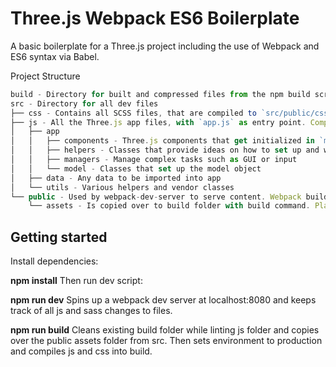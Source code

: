 # Three.js Webpack ES6 Boilerplate

A basic boilerplate for a Three.js project including the use of Webpack and ES6 syntax via Babel.

Project Structure
``` javascript
build - Directory for built and compressed files from the npm build script
src - Directory for all dev files
├── css - Contains all SCSS files, that are compiled to `src/public/css`
├── js - All the Three.js app files, with `app.js` as entry point. Compiled to `src/public/js` with webpack
│   ├── app
│   │   ├── components - Three.js components that get initialized in `main.js`
│   │   ├── helpers - Classes that provide ideas on how to set up and work with defaults
│   │   ├── managers - Manage complex tasks such as GUI or input
│   │   └── model - Classes that set up the model object
│   ├── data - Any data to be imported into app
│   └── utils - Various helpers and vendor classes
└── public - Used by webpack-dev-server to serve content. Webpack builds local dev files here. 
    └── assets - Is copied over to build folder with build command. Place external asset files here.
```

## Getting started
Install dependencies:

**npm install**
Then run dev script:

**npm run dev**
Spins up a webpack dev server at localhost:8080 and keeps track of all js and sass changes to files.

**npm run build**
Cleans existing build folder while linting js folder and copies over the public assets folder from src. Then sets environment to production and compiles js and css into build.
